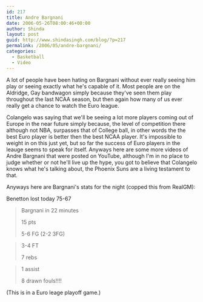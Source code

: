 ```yaml
---
id: 217
title: Andre Bargnani
date: 2006-05-26T08:00:46+00:00
author: Shinda
layout: post
guid: http://www.shindasingh.com/blog/?p=217
permalink: /2006/05/andre-bargnani/
categories:
  - Basketball
  - Video
---
```

A lot of people have been hating on Bargnani without ever really seeing him play or seeing exactly what he's capable of it. Most people are on the Aldridge, Gay bandwagon simply because they've seen them play throughout the last NCAA season, but then again how many of us ever really get a chance to watch the Euro league.

Colangelo was saying that we'll be seeing a lot more players coming out of Europe in the near future simply because, the level of competition there although not NBA, surpasses that of College ball, in other words the the best Euro player is better then the best NCAA player. It's impossible to weight in on this just yet, but so far the success of Euro players in the leauge seems to speak for itself. Anyways here are some more videos of Andre Bargnani that were posted on YouTube, although I'm in no place to judge whether or not he'll live up the hype, you got to believe that Colangelo knows what he's talking about, the Phoenix Suns are a living testament to that.

Anyways here are Bargnani's stats for the night (copped this from RealGM):

Benetton lost today 75-67

> Bargnani in 22 minutes
> 
> 15 pts
> 
> 5-6 FG (2-2 3FG)
  
> 3-4 FT
> 
> 7 rebs
  
> 1 assist
> 
> 8 drawn fouls!!!!

(This is in a Euro leage playoff game.)